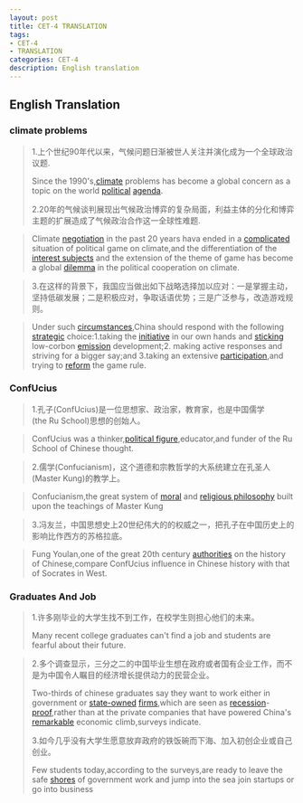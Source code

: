 ```yaml
---
layout: post
title: CET-4 TRANSLATION
tags:
- CET-4
- TRANSLATION
categories: CET-4
description: English translation
---
```

## English Translation ##

### climate problems ###


>1.上个世纪90年代以来，气候问题日渐被世人关注并演化成为一个全球政治议题.
>
>Since the 1990's,[climate](http://translate.google.cn/#en/zh-CN/climate "the weather conditions prevailing in an area in general or over a long period.") problems has become a global concern as a topic on the world [political](http://translate.google.cn/#en/zh-CN/political "of or relating to the government or the public affairs of a country.") [agenda](http://translate.google.cn/#en/zh-CN/agenda "a list of items to be discussed at a formal meeting.").
> 
>2.20年的气候谈判展现出气候政治博弈的复杂局面，利益主体的分化和博弈主题的扩展造成了气候政治合作这一全球性难题.

>Climate [negotiation](http://translate.google.cn/#en/zh-CN/negotiation "discussion aimed at reaching an agreement.") in the past 20 years hava ended in a [complicated](http://translate.google.cn/#en/zh-CN/complicate "mak\(something\) more difficult or confusing by causing it to be more complex.") situation of political game on climate,and the differentiation of the [interest subjects](http://translate.google.cn/#en/zh-CN/insterest%20subjects "利益主体") and the extension of the theme of game has become a global [dilemma](http://translate.google.cn/#en/zh-CN/dilemma "困境") in the political cooperation on climate.

>3.在这样的背景下，我国应当做出如下战略选择加以应对：一是掌握主动，坚持低碳发展；二是积极应对，争取话语优势；三是广泛参与，改造游戏规则。

>Under such [circumstances](http://translate.google.cn/#en/zh-CN/circumstances "情况"),China should respond with the following [strategic](http://translate.google.cn/#en/zh-CN/stratagic "战略上的") choice:1.taking the [initiative](http://translate.google.cn/#en/zh-CN/initiative "主动权 主动的") in our own hands and [sticking](http://dict.youdao.com/w/sticking/#keyfrom=dict2.top "粘的 坚持性 粘,坚持") low-corbon [emission](http://translate.google.cn/#en/zh-CN/emission "排放") development;2. making active responses and striving for a bigger say;and 3.taking an extensive [participation](http://translate.google.cn/#en/zh-CN/participation "参与"),and trying to [reform](http://dict.youdao.com/w/reform/#keyfrom=dict2.top "改革\(n\) 改革\(vt\) 改革的\(adj\)") the game rule.


### ConfUcius ###

>1.孔子(ConfUcius)是一位思想家、政治家，教育家，也是中国儒学(the Ru School)思想的创始人。

>ConfUcius was a thinker,[political figure](http://dict.youdao.com/search?q=political%20figure&keyfrom=fanyi.smartResult "政治人物"),educator,and funder of the Ru School of Chinese thought.

>2.儒学(Confucianism)，这个道德和宗教哲学的大系统建立在孔圣人(Master Kung)的教学上。

>Confucianism,the great system of [moral](http://dict.youdao.com/w/moral/#keyfrom=dict2.top "道德的,品德端正的") and [religious philosophy](http://dict.youdao.com/w/religious%20philosophy/#keyfrom=dict2.top "宗教哲学") built upon the teachings of Master Kung

>3.冯友兰，中国思想史上20世纪伟大的的权威之一，把孔子在中国历史上的影响比作西方的苏格拉底。

>Fung Youlan,one of the great 20th century [authorities](http://dict.youdao.com/w/authorities/#keyfrom=dict2.top "当局,官方") on the history of Chinese,compare ConfUcius influence in Chinese history with that of Socrates in West.


### Graduates And Job ###


>1.许多刚毕业的大学生找不到工作，在校学生则担心他们的未来。
>
>Many recent college graduates can't find a job and students are fearful about their future.

>2.多个调查显示，三分之二的中国毕业生想在政府或者国有企业工作，而不是为中国令人瞩目的经济增长提供动力的民营企业。
>
>Two-thirds of chinese graduates say they want to work either in government or [state-owned](http://dict.youdao.com/w/state-owned/#keyfrom=dict2.top "国有的") [firms](http://dict.youdao.com/w/firms/#keyfrom=dict2.top "公司 变得坚实"),which are seen as [recession](http://dict.youdao.com/w/recession/#keyfrom=dict2.top "衰退 不景气")-[proof](http://dict.youdao.com/w/proof/#keyfrom=dict2.top "证明,证据 防..的 试验,校对"),rather than at the private companies that have powered China's [remarkable](http://dict.youdao.com/w/remarkable/#keyfrom=dict2.top "卓越的 非凡的") economic climb,surveys indicate.
>
>3.如今几乎没有大学生愿意放弃政府的铁饭碗而下海、加入初创企业或自己创业。
>
>Few students today,according to the surveys,are ready to leave the safe [shores](http://dict.youdao.com/w/shore/#keyfrom=dict2.top "海滨") of government work and jump into the sea join startups or go into business 

